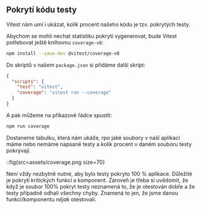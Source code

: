 ## Pokrytí kódu testy

Vitest nám umí i ukázat, kolik procent našeho kódu je tzv. pokrytých testy.

Abychom se mohli nechat statistiku pokrytí vygenerovat, bude Vitest potřebovat ještě knihovnu `coverage-v8`:
```bash
npm install --save-dev @vitest/coverage-v8
```

Do skriptů v našem `package.json` si přidáme další skript:
```json
{
  "scripts": {
    "test": "vitest",
    "coverage": "vitest run --coverage"
  }
}
```

A pak můžeme na příkazové řádce spustit:
```bash
npm run coverage
```

Dostaneme tabulku, která nám ukáže, rpo jaké soubory v naší aplikaci máme nebo nemáme napsané testy a kolik procent v daném souboru testy pokrývají.

::fig{src=assets/coverage.png size=70}

Není vždy nezbytně nutné, aby bylo testy pokryto 100 % aplikace. Důležité je pokrytí kritických funkcí a komponent. Zároveň je třeba si uvědomit, že když je soubor 100% pokryt testy neznamená to, že je otestován dobře a že testy případně odhalí všechny chyby. Znamená to jen, že jsme danou funkci/komponentu *nějak* otestovali.